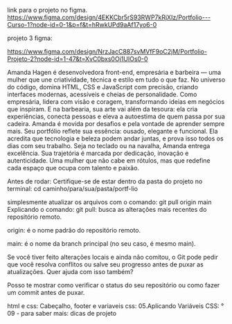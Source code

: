 link para o projeto no figma.
https://www.figma.com/design/4EKKCbr5rS93RWP7kRjXIz/Portfolio---Curso-1?node-id=0-1&p=f&t=hRwkUPd9aAf17yo6-0




projeto 3 figma:

https://www.figma.com/design/NrzJacC887svMVfF9oC2jM/Portfolio-Projeto-2?node-id=1-47&t=XvC0bxs0Oj1UIOs0-0

Amanda Hagen é desenvolvedora front-end, empresária e barbeira — uma mulher que une criatividade, técnica e estilo em tudo o que faz. No universo do código, domina HTML, CSS e JavaScript com precisão, criando interfaces modernas, acessíveis e cheias de personalidade. Como empresária, lidera com visão e coragem, transformando ideias em negócios que inspiram. E na barbearia, sua arte vai além da tesoura: ela cria experiências, conecta pessoas e eleva a autoestima de quem passa por sua cadeira. Amanda é movida por desafios e pela vontade de aprender sempre mais. Seu portfólio reflete sua essência: ousado, elegante e funcional. Ela acredita que tecnologia e beleza podem andar juntas, e prova isso todos os dias com seu trabalho. Seja no teclado ou na navalha, Amanda entrega excelência. Sua trajetória é marcada por dedicação, inovação e autenticidade. Uma mulher que não cabe em rótulos, mas que redefine cada espaço que ocupa com talento e paixão.


<!-- DICAS!!!!! -->

Antes de rodar:
Certifique-se de estar dentro da pasta do projeto no terminal:
cd caminho/para/sua/pasta/portf-lio

simplesmente atualizar os arquivos com o comando:
git pull origin main
Explicando o comando:
git pull: busca as alterações mais recentes do repositório remoto.

origin: é o nome padrão do repositório remoto.

main: é o nome da branch principal (no seu caso, é mesmo main).

Se você tiver feito alterações locais e ainda não comitou, o Git pode pedir que você resolva conflitos ou salve seu progresso antes de puxar as atualizações. Quer ajuda com isso também?

Posso te mostrar como verificar o status do seu repositório ou como fazer um commit antes de puxar.




<!-- Visualizar o exercício -->
html e css: Cabeçalho, footer e variaveis css:
05.Aplicando Variáveis CSS:
  ° 09 - para saber mais: dicas de projeto
<!-- --------------------------------------->